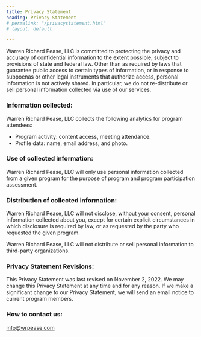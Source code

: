 ```yaml
---
title: Privacy Statement
heading: Privacy Statement
# permalink: "/privacystatement.html"
# layout: default

---
```


Warren Richard Pease, LLC is committed to protecting the privacy and accuracy of confidential information to the extent possible, subject to provisions of state and federal law. Other than as required by laws that guarantee public access to certain types of information, or in response to subpoenas or other legal instruments that authorize access, personal information is not actively shared. In particular, we do not re-distribute or sell personal information collected via use of our services. 

### Information collected:

Warren Richard Pease, LLC collects the following analytics for program attendees:  

  - Program activity: content access, meeting attendance. 
  - Profile data: name, email address, and photo. 

 

### Use of collected information:

Warren Richard Pease, LLC will only use personal information collected from a given program for the purpose of program and program participation assessment. 

### Distribution of collected information: 

Warren Richard Pease, LLC will not disclose, without your consent, personal information collected about you, except for certain explicit circumstances in which disclosure is required by law, or as requested by the party who requested the given program. 

Warren Richard Pease, LLC will not distribute or sell personal information to third-party organizations. 

### Privacy Statement Revisions:

This Privacy Statement was last revised on November 2, 2022. We may change this Privacy Statement at any time and for any reason. If we make a significant change to our Privacy Statement, we will send an email notice to current program members. 

### How to contact us:

info@wrpease.com 